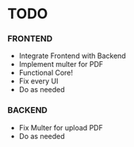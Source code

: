 # TODO

### FRONTEND

- Integrate Frontend with Backend
- Implement multer for PDF
- Functional Core!
- Fix every UI
- Do as needed

### BACKEND

- Fix Multer for upload PDF
- Do as needed
